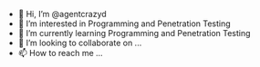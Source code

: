 - 👋 Hi, I’m @agentcrazyd
- 👀 I’m interested in Programming and Penetration Testing
- 🌱 I’m currently learning Programming and Penetration Testing
- 💞️ I’m looking to collaborate on ...
- 📫 How to reach me ...

<!---
agentcrazy101/agentcrazy101 is a ✨ special ✨ repository because its `README.md` (this file) appears on your GitHub profile.
You can click the Preview link to take a look at your changes.
--->

